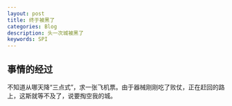 ```yaml
---
layout: post
title: 终于被黑了
categories: Blog
description: 头一次城被黑了
keywords: SPI
---
```

## 事情的经过
不知道从哪天降“三点式”，求一张飞机票。由于器械刚刚吃了败仗，正在赶回的路上，这斯就等不及了，说要掏空我的城。